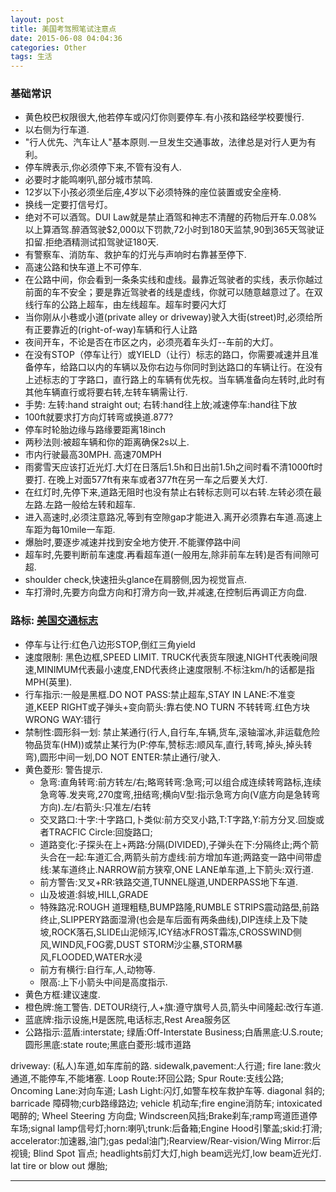 ```yaml
---
layout: post
title: 美国考驾照笔试注意点
date: 2015-06-08 04:04:36
categories: Other
tags: 生活
---
```


### 基础常识
- 黄色校巴权限很大,他若停车或闪灯你则要停车.有小孩和路经学校要慢行.
- 以右侧为行车道.
- "行人优先、汽车让人"基本原则.一旦发生交通事故，法律总是对行人更为有利。
- 停车牌表示,你必须停下来,不管有没有人.
- 必要时才能鸣喇叭,部分城市禁鸣.
- 12岁以下小孩必须坐后座,4岁以下必须特殊的座位装置或安全座椅.
- 换线一定要打信号灯。
- 绝对不可以酒驾。DUI Law就是禁止酒驾和神志不清醒的药物后开车.0.08%以上算酒驾.醉酒驾驶$2,000以下罚款,72小时到180天监禁,90到365天驾驶证扣留.拒绝酒精测试扣驾驶证180天.
- 有警察车、消防车、救护车的灯光与声响时右靠甚至停下.
- 高速公路和快车道上不可停车.
- 在公路中间，你会看到一条条实线和虚线。最靠近驾驶者的实线，表示你越过前面的车不安全；要是靠近驾驶者的线是虚线，你就可以随意越意过了。在双线行车的公路上超车，由左线超车。超车时要闪大灯
- 当你刚从小巷或小道(private alley or driveway)驶入大街(street)时,必须给所有正要靠近的(right-of-way)车辆和行人让路
- 夜间开车，不论是否在市区之内，必须亮着车头灯--车前的大灯。
- 在没有STOP（停车让行）或YIELD（让行）标志的路口，你需要减速并且准备停车，给路口以内的车辆以及你右边与你同时到达路口的车辆让行。在没有上述标志的丁字路口，直行路上的车辆有优先权。当车辆准备向左转时,此时有其他车辆直行或将要右转,左转车辆需让行.
- 手势: 左转:hand straight out; 右转:hand往上放;减速停车:hand往下放
- 100ft就要求打方向灯转弯或换道.877?
- 停车时轮胎边缘与路缘要距离18inch
- 两秒法则:被超车辆和你的距离确保2s以上.
- 市内行驶最高30MPH. 高速70MPH
- 雨雾雪天应该打近光灯.大灯在日落后1.5h和日出前1.5h之间时看不清1000ft时要打. 在晚上对面577ft有来车或者377ft在另一车之后要关大灯.
- 在红灯时,先停下来,道路无阻时也没有禁止右转标志则可以右转.左转必须在最左路.左路一般给左转和超车.
- 进入高速时,必须注意路况,等到有空隙gap才能进入.离开必须靠右车道.高速上车距为每10mile一车距.
- 爆胎时,要逐步减速并找到安全地方使开.不能骤停路中间
- 超车时,先要判断前车速度.再看超车道(一般用左,除非前车左转)是否有间隙可超.
- shoulder check,快速扭头glance在肩膀侧,因为视觉盲点.
- 车打滑时,先要方向盘方向和打滑方向一致,并减速,在控制后再调正方向盘.

### 路标: [美国交通标志](http://zh.wikipedia.org/wiki/%E7%BE%8E%E5%9C%8B%E4%BA%A4%E9%80%9A%E6%A8%99%E8%AA%8C)

- 停车与让行:红色八边形STOP,倒红三角yield
- 速度限制: 黑色边框,SPEED LIMIT. TRUCK代表货车限速,NIGHT代表晚间限速,MINIMUM代表最小速度,END代表终止速度限制.不标注km/h的话都是指MPH(英里).
- 行车指示:一般是黑框.DO NOT PASS:禁止超车,STAY IN LANE:不准变道,KEEP RIGHT或子弹头+变向箭头:靠右使.NO TURN 不转转弯.红色方块WRONG WAY:错行
- 禁制性:圆形斜一划: 禁止某通行(行人,自行车,车辆,货车,滚轴溜冰,非运载危险物品货车(HM))或禁止某行为(P:停车,赞标志:顺风车,直行,转弯,掉头,掉头转弯),圆形中间一划,DO NOT ENTER:禁止通行/驶入.
- 黄色菱形: 警告提示.
  - 急弯:直角转弯:前方转左/右;略弯转弯:急弯;可以组合成连续转弯路标,连续急弯等.发夹弯,270度弯,扭结弯;横向V型:指示急弯方向(V底方向是急转弯方向).左/右箭头:只准左/右转
  - 交叉路口:十字:十字路口,卜类似:前方交叉小路,T:T字路,Y:前方分叉.回旋或者TRACFIC Circle:回旋路口;
  - 道路变化:子探头在上+两路:分隔(DIVIDED),子弹头在下:分隔终止;两个箭头合在一起:车道汇合,两箭头前方虚线:前方增加车道;两路变一路中间带虚线:某车道终止.NARROW前方狭窄,ONE LANE单车道,上下箭头:双行道.
  - 前方警告:叉叉+RR:铁路交道,TUNNEL隧道,UNDERPASS地下车道.
  - 山及坡道:斜坡,HILL,GRADE
  - 特殊路况:ROUGH 道理粗糙,BUMP路隆,RUMBLE STRIPS震动路壆,前路终止,SLIPPERY路面湿滑(也会是车后面有两条曲线),DIP连续上及下陡坡,ROCK落石,SLIDE山泥倾泻,ICY结冰FROST霜冻,CROSSWIND侧风,WIND风,FOG雾,DUST STORM沙尘暴,STORM暴风,FLOODED,WATER水浸
  - 前方有横行:自行车,人,动物等.
  - 限高:上下小箭头中间是高度指示.
- 黄色方框:建议速度.
- 橙色牌:施工警告. DETOUR绕行,人+旗:遵守旗号人员,箭头中间隆起:改行车道.
- 蓝底牌:指示设施,H是医院,电话标志,Rest Area服务区
- 公路指示:蓝盾:interstate; 绿盾:Off-Interstate Business;白盾黑底:U.S.route; 圆形黑底:state route;黑底白菱形:城市道路


driveway: (私人)车道,如车库前的路.
sidewalk,pavement:人行道;
fire lane:救火通道,不能停车,不能堵塞.
Loop Route:环回公路;
Spur Route:支线公路;
Oncoming Lane:对向车道;
Lash Light:闪灯,如警车校车救护车等.
diagonal 斜的; barricade 障碍物;curb路缘路边; 
vehicle 机动车;fire engine消防车;
intoxicated喝醉的;
Wheel Steering 方向盘; Windscreen风挡;Brake刹车;ramp弯道匝道停车场;signal lamp信号灯;horn:喇叭;trunk:后备箱;Engine Hood引擎盖;skid:打滑;
accelerator:加速器,油门;gas pedal油门;Rearview/Rear-vision/Wing Mirror:后视镜;
Blind Spot 盲点;
headlights前灯大灯,high beam远光灯,low beam近光灯.
lat tire or blow out 爆胎;

---
